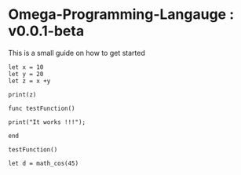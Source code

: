 # Omega-Programming-Langauge : v0.0.1-beta

This is a small guide on how to get started
```
let x = 10
let y = 20
let z = x +y

print(z)

func testFunction()

print("It works !!!");

end

testFunction()

let d = math_cos(45)
```
